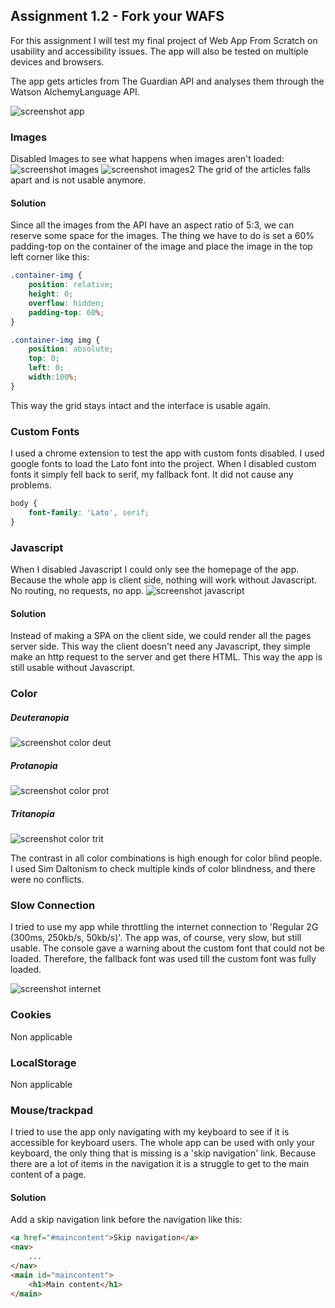 ## Assignment 1.2 - Fork your WAFS
For this assignment I will test my final project of Web App From Scratch on usability and accessibility issues. The app will also be tested on multiple devices and browsers.

The app gets articles from The Guardian API and analyses them through the Watson AlchemyLanguage API.

![screenshot app](https://github.com/dylanvans/browser-technology/blob/master/assignment1.2/md-img/screenshot-app.png?raw=true)

### Images
Disabled Images to see what happens when images aren't loaded:
![screenshot images](https://github.com/dylanvans/browser-technology/blob/master/assignment1.2/md-img/screenshot-images.png?raw=true)
![screenshot images2](https://github.com/dylanvans/browser-technology/blob/master/assignment1.2/md-img/screenshot-images2.png?raw=true)
The grid of the articles falls apart and is not usable anymore.

#### Solution
Since all the images from the API have an aspect ratio of 5:3, we can reserve some space for the images. The thing we have to do is set a 60% padding-top on the container of the image and place the image in the top left corner like this:

``` css
.container-img {
	position: relative;
	height: 0;
	overflow: hidden;
	padding-top: 60%;
}

.container-img img {
	position: absolute;
	top: 0;
	left: 0;
	width:100%;
}
```

This way the grid stays intact and the interface is usable again.

### Custom Fonts
I used a chrome extension to test the app with custom fonts disabled. I used google fonts to load the Lato font into the project. When I disabled custom fonts it simply fell back to serif, my fallback font. It did not cause any problems.

``` css
body {
	font-family: 'Lato', serif;
}
```

### Javascript
When I disabled Javascript I could only see the homepage of the app. Because the whole app is client side, nothing will work without Javascript. No routing, no requests, no app.
![screenshot javascript](https://github.com/dylanvans/browser-technology/blob/master/assignment1.2/md-img/screenshot-javascript.png?raw=true)

#### Solution
Instead of making a SPA on the client side, we could render all the pages server side. This way the client doesn't need any Javascript, they simple make an http request to the server and get there HTML. This way the app is still usable without Javascript.

### Color
##### Deuteranopia
![screenshot color deut](https://github.com/dylanvans/browser-technology/blob/master/assignment1.2/md-img/color-deut.png?raw=true)

##### Protanopia
![screenshot color prot](https://github.com/dylanvans/browser-technology/blob/master/assignment1.2/md-img/color-prot.png?raw=true)

##### Tritanopia
![screenshot color trit](https://github.com/dylanvans/browser-technology/blob/master/assignment1.2/md-img/color-trit.png?raw=true)

The contrast in all color combinations is high enough for color blind people. I used Sim Daltonism to check multiple kinds of color blindness, and there were no conflicts.

### Slow Connection
I tried to use my app while throttling the internet connection to 'Regular 2G (300ms, 250kb/s, 50kb/s)'. The app was, of course, very slow, but still usable. The console gave a warning about the custom font that could not be loaded. Therefore, the fallback font was used till the custom font was fully loaded.

![screenshot internet](https://github.com/dylanvans/browser-technology/blob/master/assignment1.2/md-img/screenshot-internet.png?raw=true)


### Cookies
Non applicable 
### LocalStorage
Non applicable

### Mouse/trackpad
I tried to use the app only navigating with my keyboard to see if it is accessible for keyboard users. The whole app can be used with only your keyboard, the only thing that is missing is a 'skip navigation' link. Because there are a lot of items in the navigation it is a struggle to get to the main content of a page.

#### Solution
Add a skip navigation link before the navigation like this:
``` html
<a href="#maincontent">Skip navigation</a>
<nav>
	...
</nav>
<main id="maincontent">
	<h1>Main content</h1>
</main>
```